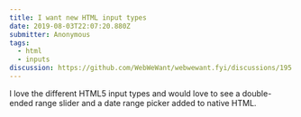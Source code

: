 ```yaml
---
title: I want new HTML input types 
date: 2019-08-03T22:07:20.880Z
submitter: Anonymous
tags:
  - html
  - inputs
discussion: https://github.com/WebWeWant/webwewant.fyi/discussions/195
---
```



I love the different HTML5 input types and would love to see a double-ended range slider and a date range picker added to native HTML.
